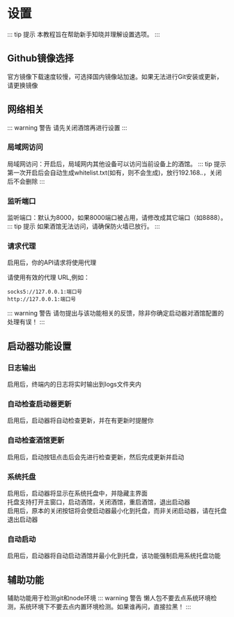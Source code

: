 # 设置
::: tip 提示
本教程旨在帮助新手知晓并理解设置选项。
:::

## Github镜像选择
官方镜像下载速度较慢，可选择国内镜像站加速。如果无法进行Git安装或更新，请更换镜像

## 网络相关
::: warning 警告
请先关闭酒馆再进行设置
:::
### 局域网访问
局域网访问：开启后，局域网内其他设备可以访问当前设备上的酒馆。
::: tip 提示
第一次开启后会自动生成whitelist.txt(如有，则不会生成)，放行192.168.*.*，关闭后不会删除
:::
### 监听端口
监听端口：默认为8000，如果8000端口被占用，请修改成其它端口（如8888）。
::: tip 提示
如果酒馆无法访问，请确保防火墙已放行。
:::
### 请求代理
启用后，你的API请求将使用代理  

请使用有效的代理 URL,例如：
```
socks5://127.0.0.1:端口号
http://127.0.0.1:端口号
```
::: warning 警告
请勿提出与该功能相关的反馈，除非你确定启动器对酒馆配置的处理有误！
:::

## 启动器功能设置
### 日志输出
启用后，终端内的日志将实时输出到logs文件夹内
### 自动检查启动器更新
启用后，启动器将自动检查更新，并在有更新时提醒你
### 自动检查酒馆更新
启用后，启动按钮点击后会先进行检查更新，然后完成更新并启动
### 系统托盘
启用后，启动器将显示在系统托盘中，并隐藏主界面  
托盘支持打开主窗口，启动酒馆，关闭酒馆，重启酒馆，退出启动器  
启用后，原本的关闭按钮将会使启动器最小化到托盘，而非关闭启动器，请在托盘退出启动器
### 自动启动
启用后，启动器将自动启动酒馆并最小化到托盘，该功能强制启用系统托盘功能

## 辅助功能
辅助功能用于检测git和node环境
::: warning 警告
懒人包不要去点系统环境检测，系统环境下不要去点内置环境检测。如果谁再问，直接拉黑！
:::